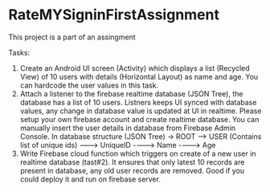 # RateMYSigninFirstAssignment
This project is a part of an assingment

Tasks:

1. Create an Android UI screen (Activity) which displays a list (Recycled View) of 10 users with details (Horizontal Layout) as name and age. You can hardcode the user values in this task.
2. Attach a listener to the firebase realtime database (JSON Tree), the database has a list of 10 users. Listners keeps UI synced with database values, any change in database value is updated at UI in realtime. Please setup your own firebase account and create realtime database. You can manually insert the user details in database from Firebase Admin Console.
In database structure (JSON Tree)
-> ROOT
--> 	USER (Contains list of unique ids)
--->		UniqueID
---->			Name
---->			Age
3. Write Firebase cloud function which triggers on create of a new user in realtime database (tast#2). It ensures that only latest 10 records are present in database, any old user records are removed. Good if you could deploy it and run on firebase server.

